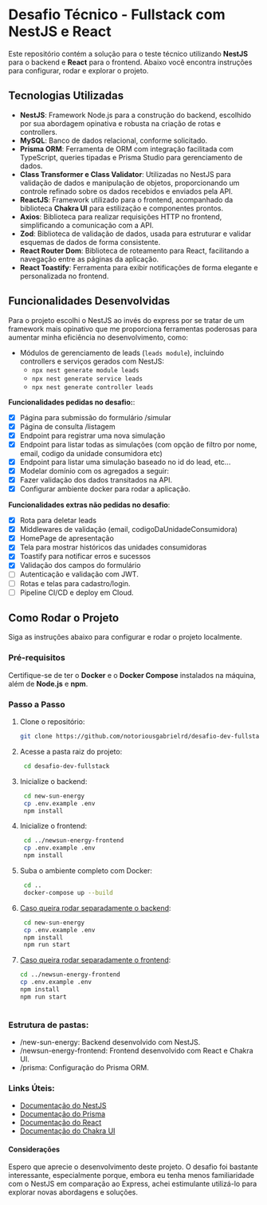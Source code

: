 # Desafio Técnico - Fullstack com NestJS e React

Este repositório contém a solução para o teste técnico utilizando **NestJS** para o backend e **React** para o frontend. Abaixo você encontra instruções para configurar, rodar e explorar o projeto.

## Tecnologias Utilizadas

- **NestJS**: Framework Node.js para a construção do backend, escolhido por sua abordagem opinativa e robusta na criação de rotas e controllers.
- **MySQL**: Banco de dados relacional, conforme solicitado.
- **Prisma ORM**: Ferramenta de ORM com integração facilitada com TypeScript, queries tipadas e Prisma Studio para gerenciamento de dados.
- **Class Transformer e Class Validator**: Utilizadas no NestJS para validação de dados e manipulação de objetos, proporcionando um controle refinado sobre os dados recebidos e enviados pela API.
- **ReactJS**: Framework utilizado para o frontend, acompanhado da biblioteca **Chakra UI** para estilização e componentes prontos.
- **Axios**: Biblioteca para realizar requisições HTTP no frontend, simplificando a comunicação com a API.
- **Zod**: Biblioteca de validação de dados, usada para estruturar e validar esquemas de dados de forma consistente.
- **React Router Dom**: Biblioteca de roteamento para React, facilitando a navegação entre as páginas da aplicação.
- **React Toastify**: Ferramenta para exibir notificações de forma elegante e personalizada no frontend.

## Funcionalidades Desenvolvidas

Para o projeto escolhi o NestJS ao invés do express por se tratar de um framework mais opinativo que me proporciona ferramentas poderosas para aumentar minha eficiência no desenvolvimento, como:

- Módulos de gerenciamento de leads (`leads module`), incluindo controllers e serviços gerados com NestJS:
  - `npx nest generate module leads`
  - `npx nest generate service leads`
  - `npx nest generate controller leads`

**Funcionalidades pedidas no desafio:**:
- [x] Página para submissão do formulário /simular
- [x] Página de consulta /listagem
- [x] Endpoint para registrar uma nova simulação
- [x] Endpoint para listar todas as simulações (com opção de filtro por nome, email, codigo da unidade consumidora etc)
- [x] Endpoint para listar uma simulação baseado no id do lead, etc...
- [x] Modelar domínio com os agregados a seguir:
- [x] Fazer validação dos dados transitados na API.
- [x] Configurar ambiente docker para rodar a aplicação.

**Funcionalidades extras não pedidas no desafio**:
- [x] Rota para deletar leads
- [x] Middlewares de validação (email, codigoDaUnidadeConsumidora)
- [x] HomePage de apresentação
- [x] Tela para mostrar históricos das unidades consumidoras
- [x] Toastify para notificar erros e sucessos
- [x] Validação dos campos do formulário
- [ ] Autenticação e validação com JWT.
- [ ] Rotas e telas para cadastro/login.
- [ ] Pipeline CI/CD e deploy em Cloud.

## Como Rodar o Projeto

Siga as instruções abaixo para configurar e rodar o projeto localmente.

### Pré-requisitos

Certifique-se de ter o **Docker** e o **Docker Compose** instalados na máquina, além de **Node.js** e **npm**.

### Passo a Passo

1. Clone o repositório:
   ```bash
   git clone https://github.com/notoriousgabrielrd/desafio-dev-fullstack

2. Acesse a pasta raiz do projeto:
   ```bash
    cd desafio-dev-fullstack

3. Inicialize o backend:
   ```bash
    cd new-sun-energy
    cp .env.example .env
    npm install

4. Inicialize o frontend:
   ```bash
    cd ../newsun-energy-frontend
    cp .env.example .env
    npm install

5. Suba o ambiente completo com Docker:
   ```bash
    cd ..
    docker-compose up --build

6. <u>Caso queira rodar separadamente o backend</u>:
   ```bash
    cd new-sun-energy
    cp .env.example .env
    npm install
    npm run start
   
 7. <u>Caso queira rodar separadamente o frontend</u>:
    ```bash
    cd ../newsun-energy-frontend
    cp .env.example .env
    npm install
    npm run start
   
### Estrutura de pastas:
- /new-sun-energy: Backend desenvolvido com NestJS.
- /newsun-energy-frontend: Frontend desenvolvido com React e Chakra UI.
- /prisma: Configuração do Prisma ORM.

### Links Úteis:
- [Documentação do NestJS](https://docs.nestjs.com "Ir para a documentação oficial do NestJS")
- [Documentação do Prisma](https://www.prisma.io/docs "Ir para a documentação oficial do Prisma")
- [Documentação do React](https://reactjs.org "Ir para a documentação oficial do React")
- [Documentação do Chakra UI](https://chakra-ui.com "Ir para a documentação oficial do Chakra UI")


#### Considerações

Espero que aprecie o desenvolvimento deste projeto. O desafio foi bastante interessante, especialmente porque, embora eu tenha menos familiaridade com o NestJS em comparação ao Express, achei estimulante utilizá-lo para explorar novas abordagens e soluções.


